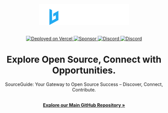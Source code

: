 <div align="center">
  <a href="YOUR_WEBSITE_URL" target="_blank">
    <img alt="SourceGuide Logo" src="https://github.com/sourceguidehq/.github/blob/main/profile/logo.png?raw=true" width="280"/>
  </a>
</div>

<br/>

<p align="center">
  <a href="https://vercel.com/" target="_blank">
    <img src="https://img.shields.io/badge/Vercel-000000?style=for-the-badge&logo=vercel&logoColor=white" alt="Deployed on Vercel">
  </a>
  <a href="SPONSOR_LINK" target="_blank">
    <img src="https://img.shields.io/badge/sponsor-30363D?style=for-the-badge&logo=GitHub-Sponsors&logoColor=#white" alt="Sponsor">
  </a>
  <a href="DISCORD_INVITE_LINK" target="_blank">
    <img src="https://img.shields.io/badge/Discord-5865F2?style=for-the-badge&logo=discord&logoColor=white" alt="Discord">
  </a>
  <a href="https://t.me/sourceguide" target="_blank">
    <img src="https://img.shields.io/badge/Telegram-2CA5E0?style=for-the-badge&logo=telegram&logoColor=white" alt="Discord">
  </a>
</p>

<h1 align="center"> Explore Open Source, Connect with Opportunities.</h1>

<div align="center">
  SourceGuide: Your Gateway to Open Source Success – Discover, Connect, Contribute.
</div>

<p align="center">
  <br />
  <a href="LINK_TO_YOUR_MAIN_GITHUB_REPO" rel="dofollow"><strong>Explore our Main GitHub Repository »</strong></a>
  <br />
  
  
</p>
